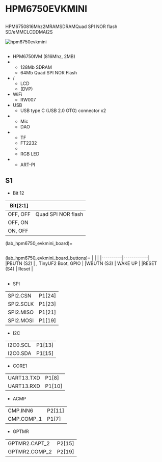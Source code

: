 # HPM6750EVKMINI

## 
HPM6750816Mhz2MRAMSDRAMQuad SPI NOR flash SD/eMMCLCDDMAI2S

 ![hpm6750evkmini](../../doc/images/boards/hpm6750evkmini/hpm6750evkmini.png "hpm6750evkmini")
## 
- HPM6750IVM  (816Mhz, 2MB)
- 
  - 128Mb SDRAM
  - 64Mb Quad SPI NOR Flash
- /
  - LCD
  - (DVP)
- WiFi
  - RW007
- USB
  - USB type C (USB 2.0 OTG) connector x2
- 
  - Mic
  - DAO
- 
  - TF
  - FT2232
  - 
  - RGB LED
- 
  - ART-PI
##  S1
- Bit 12

| Bit[2:1] | |
|----------|------------|
|OFF, OFF| Quad SPI NOR flash  |
|OFF, ON|  |
|ON, OFF|  |

(lab_hpm6750_evkmini_board)=
## 
(lab_hpm6750_evkmini_board_buttons)=
|  |  |
|----------|------------|
|PBUTN (S2) | , TinyUF2 Boot, GPIO |
|WBUTN (S3) | WAKE UP |
|RESET (S4) | Reset |


## 


- SPI

|  |  |
| ---- | -------- |
| SPI2.CSN    | P1[24] |
| SPI2.SCLK   | P1[23] |
| SPI2.MISO   | P1[21] |
| SPI2.MOSI   | P1[19] |

- I2C

|  |  |
| ---- | -------- |
| I2C0.SCL    | P1[13] |
| I2C0.SDA    | P1[15] |

- CORE1

|  |  |
| ---- | -------- |
| UART13.TXD    | P1[8] |
| UART13.RXD    | P1[10] |

- ACMP

|  |  |
| ---- | -------- |
| CMP.INN6    | P2[11] |
| CMP.COMP_1  | P1[7] |

- GPTMR

|  |  |
| ---- | -------- |
| GPTMR2.CAPT_2  | P2[15] |
| GPTMR2.COMP_2  | P2[19] |